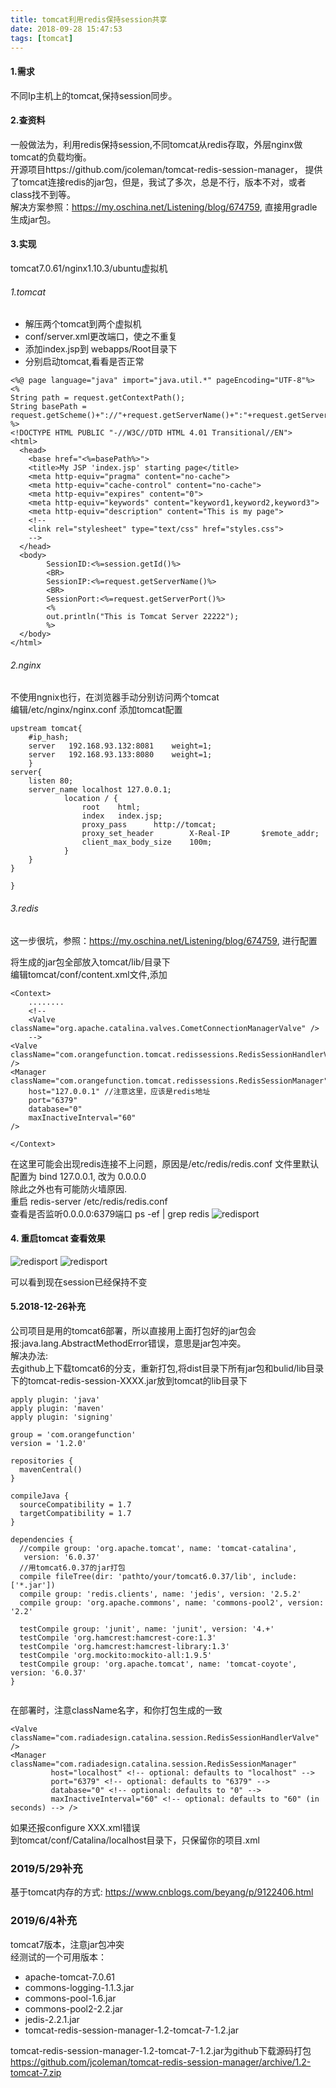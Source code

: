 ```yaml
---
title: tomcat利用redis保持session共享
date: 2018-09-28 15:47:53
tags: [tomcat]
---
```

#### 1.需求
不同Ip主机上的tomcat,保持session同步。<br>
#### 2.查资料
一般做法为，利用redis保持session,不同tomcat从redis存取，外层nginx做tomcat的负载均衡。<br>
开源项目https://github.com/jcoleman/tomcat-redis-session-manager， 提供了tomcat连接redis的jar包，但是，我试了多次，总是不行，版本不对，或者class找不到等。<br>
解决方案参照：https://my.oschina.net/Listening/blog/674759, 直接用gradle生成jar包。

#### 3.实现
tomcat7.0.61/nginx1.10.3/ubuntu虚拟机
###### 1.tomcat
- 解压两个tomcat到两个虚拟机
- conf/server.xml更改端口，使之不重复
- 添加index.jsp到 webapps/Root目录下
- 分别启动tomcat,看看是否正常
```
<%@ page language="java" import="java.util.*" pageEncoding="UTF-8"%>  
<%  
String path = request.getContextPath();  
String basePath = request.getScheme()+"://"+request.getServerName()+":"+request.getServerPort()+path+"/";  
%>  
<!DOCTYPE HTML PUBLIC "-//W3C//DTD HTML 4.01 Transitional//EN">  
<html>  
  <head>  
    <base href="<%=basePath%>">  
    <title>My JSP 'index.jsp' starting page</title>  
    <meta http-equiv="pragma" content="no-cache">  
    <meta http-equiv="cache-control" content="no-cache">  
    <meta http-equiv="expires" content="0">      
    <meta http-equiv="keywords" content="keyword1,keyword2,keyword3">  
    <meta http-equiv="description" content="This is my page">  
    <!--
    <link rel="stylesheet" type="text/css" href="styles.css">
    -->  
  </head>  
  <body>  
        SessionID:<%=session.getId()%>  
        <BR>  
        SessionIP:<%=request.getServerName()%>  
        <BR>  
        SessionPort:<%=request.getServerPort()%>  
        <%  
        out.println("This is Tomcat Server 22222");  
        %>  
  </body>  
</html>
```

###### 2.nginx
不使用ngnix也行，在浏览器手动分别访问两个tomcat<br>
编辑/etc/nginx/nginx.conf 添加tomcat配置<br>
```
upstream tomcat{
	#ip_hash;
	server   192.168.93.132:8081	weight=1;
	server   192.168.93.133:8080	weight=1;
	}
server{
	listen 80;
	server_name localhost 127.0.0.1;
            location / {
                root    html;
                index   index.jsp;
                proxy_pass      http://tomcat;
                proxy_set_header        X-Real-IP       $remote_addr;
                client_max_body_size    100m;
            }
	}
}

}
```

###### 3.redis
这一步很坑，参照：https://my.oschina.net/Listening/blog/674759, 进行配置<br>

将生成的jar包全部放入tomcat/lib/目录下<br>
编辑tomcat/conf/content.xml文件,添加
```
<Context>
    ........
    <!--
    <Valve className="org.apache.catalina.valves.CometConnectionManagerValve" />
    -->
<Valve className="com.orangefunction.tomcat.redissessions.RedisSessionHandlerValve" />
<Manager className="com.orangefunction.tomcat.redissessions.RedisSessionManager"
    host="127.0.0.1" //注意这里，应该是redis地址
    port="6379"
    database="0"
    maxInactiveInterval="60"
/>

</Context>
```
在这里可能会出现redis连接不上问题，原因是/etc/redis/redis.conf 文件里默认配置为 bind 127.0.0.1, 改为 0.0.0.0<br>
除此之外也有可能防火墙原因.<br>
重启 redis-server /etc/redis/redis.conf <br>
查看是否监听0.0.0.0:6379端口 ps -ef | grep redis
![redisport](./redis.png)


#### 4. 重启tomcat 查看效果
![redisport](./tomcat1.png)
![redisport](./tomcat2.png)

可以看到现在session已经保持不变


#### 5.2018-12-26补充
公司项目是用的tomcat6部署，所以直接用上面打包好的jar包会报:java.lang.AbstractMethodError错误，意思是jar包冲突。<br>
解决办法:<br>
去github上下载tomcat6的分支，重新打包,将dist目录下所有jar包和bulid/lib目录下的tomcat-redis-session-XXXX.jar放到tomcat的lib目录下<br>
```
apply plugin: 'java'
apply plugin: 'maven'
apply plugin: 'signing'

group = 'com.orangefunction'
version = '1.2.0'

repositories {
  mavenCentral()
}

compileJava {
  sourceCompatibility = 1.7
  targetCompatibility = 1.7
}

dependencies {
  //compile group: 'org.apache.tomcat', name: 'tomcat-catalina',
   version: '6.0.37'
  //用tomcat6.0.37的jar打包
  compile fileTree(dir: 'pathto/your/tomcat6.0.37/lib', include: ['*.jar'])
  compile group: 'redis.clients', name: 'jedis', version: '2.5.2'
  compile group: 'org.apache.commons', name: 'commons-pool2', version: '2.2'

  testCompile group: 'junit', name: 'junit', version: '4.+'
  testCompile 'org.hamcrest:hamcrest-core:1.3'
  testCompile 'org.hamcrest:hamcrest-library:1.3'
  testCompile 'org.mockito:mockito-all:1.9.5'
  testCompile group: 'org.apache.tomcat', name: 'tomcat-coyote', version: '6.0.37'
}


```
在部署时，注意className名字，和你打包生成的一致
```
<Valve className="com.radiadesign.catalina.session.RedisSessionHandlerValve" />
<Manager className="com.radiadesign.catalina.session.RedisSessionManager"
         host="localhost" <!-- optional: defaults to "localhost" -->
         port="6379" <!-- optional: defaults to "6379" -->
         database="0" <!-- optional: defaults to "0" -->
         maxInactiveInterval="60" <!-- optional: defaults to "60" (in seconds) --> />
```

如果还报configure XXX.xml错误<br>
到tomcat/conf/Catalina/localhost目录下，只保留你的项目.xml

### 2019/5/29补充
基于tomcat内存的方式:
https://www.cnblogs.com/beyang/p/9122406.html

### 2019/6/4补充
tomcat7版本，注意jar包冲突<br>
经测试的一个可用版本：<br>
- apache-tomcat-7.0.61
- commons-logging-1.1.3.jar
- commons-pool-1.6.jar
- commons-pool2-2.2.jar
- jedis-2.2.1.jar
- tomcat-redis-session-manager-1.2-tomcat-7-1.2.jar

tomcat-redis-session-manager-1.2-tomcat-7-1.2.jar为github下载源码打包<br>
https://github.com/jcoleman/tomcat-redis-session-manager/archive/1.2-tomcat-7.zip<br>
